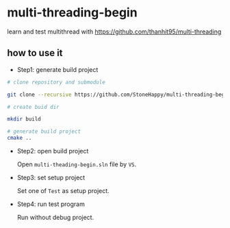 # multi-threading-begin

learn and test multithread with https://github.com/thanhit95/multi-threading

## how to use it

* Step1: generate build project
```bash
# clone repository and submodule

git clone --recursive https://github.com/StoneHappy/multi-threading-begin.git

# create buid dir

mkdir build

# generate build project
cmake ..
```
* Step2: open build project

    Open ``multi-theading-begin.sln`` file by ``VS``.

* Step3: set setup project

    Set one of ``Test`` as setup project.

* Step4: run test program

    Run without debug project.